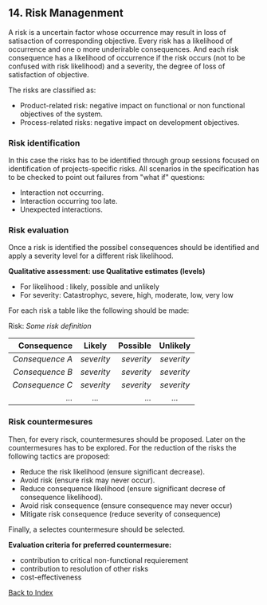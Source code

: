 ## 14. Risk Managenment

A risk is a uncertain factor whose occurrence may result in loss of satisaction of corresponding objective.
Every risk has a likelihood of occurrence and one o more underirable consequences.
And each risk consequence has a likelihood of occurrence if the risk occurs (not to be confused with risk likelihood) and a severity, the degree of loss of satisfaction of objective.

The risks are classified as:

* Product-related risk: negative impact on functional or non functional objectives of the system.
* Process-related risks: negative impact on development objectives.

### Risk identification

In this case the risks has to be identified through group sessions focused on identification of projects-specific risks. All scenarios in the specification has to be checked to point out failures from "what if" questions:

* Interaction not occurring.
* Interaction occurring too late.
* Unexpected interactions.

### Risk evaluation

Once a risk is identified the possibel consequences should be identified and apply a severity level for a different risk likelihood.

**Qualitative assessment: use Qualitative estimates (levels)**
- For likelihood : likely, possible and unlikely
- For severity: Catastrophyc, severe, high, moderate, low, very low

For each risk a table like the following should be made:


Risk: *Some risk definition*

| Consequence     | Likely     |  Possible  | Unlikely   |
|----------------:|:----------:|-----------:|:----------:|
| *Consequence A* | *severity* | *severity* | *severity* |
| *Consequence B* | *severity* | *severity* | *severity* |
| *Consequence C* | *severity* | *severity* | *severity* |
| *...*           | *...*      |*...*       |  *...*     |


### Risk countermesures

Then, for every risck, countermesures should be proposed. Later on the countermesures has to be explored.
For the reduction of the risks the following tactics are proposed:

* Reduce the risk likelihood (ensure significant decrease).
* Avoid risk (ensure risk may never occur).
* Reduce consequence likelihood (ensure significant decrese of consequence likelihood).
* Avoid risk consequence (ensure consequence may never occur)
* Mitigate risk consequence (reduce severity of consequence)


Finally, a selectes countermesure should be selected.

**Evaluation criteria for preferred countermesure:**
- contribution to critical non-functional requierement
- contribution to resolution of other risks
- cost-effectiveness



[Back to Index](./index.md)
